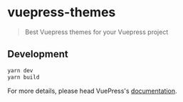 # vuepress-themes

> Best Vuepress themes for your Vuepress project

## Development

```bash
yarn dev
yarn build
```

For more details, please head VuePress's [documentation](https://v1.vuepress.vuejs.org/).

